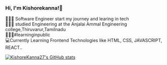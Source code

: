 ### Hi, I'm Kishorekanna!👋

👩🏻‍💻 Software Engineer start my journey and learing in tech<br/>
👩🏻‍🎓 studied Engineering at the Anjalai Ammal Engineering college,Thiruvarur,Tamilnadu<br/>
🙇🏻‍♂️#learninginpublic <br/>
💻Currently Learning Frontend Technologies like HTML, CSS, JAVASCRIPT, REACT..

[![KishoreKanna27's GitHub stats](https://github-readme-stats.vercel.app/api?username=KishoreKanna27&show_icons=true&theme=radical&show_icons=true)](https://github.com/KishoreKanna27/github-readme-stats)
